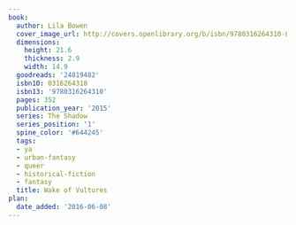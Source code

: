 ```yaml
---
book:
  author: Lila Bowen
  cover_image_url: http://covers.openlibrary.org/b/isbn/9780316264310-L.jpg
  dimensions:
    height: 21.6
    thickness: 2.9
    width: 14.9
  goodreads: '24819482'
  isbn10: 0316264318
  isbn13: '9780316264310'
  pages: 352
  publication_year: '2015'
  series: The Shadow
  series_position: '1'
  spine_color: '#644245'
  tags:
  - ya
  - urban-fantasy
  - queer
  - historical-fiction
  - fantasy
  title: Wake of Vultures
plan:
  date_added: '2016-06-08'
---
```

